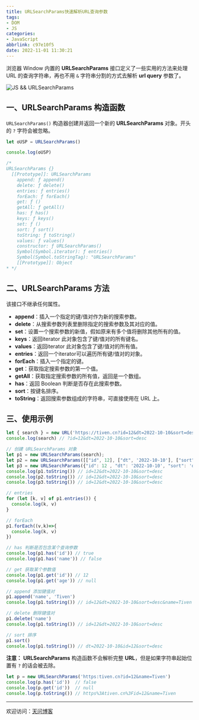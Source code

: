 ```yaml
---
title: URLSearchParams快速解析URL查询参数
tags:
- DOM
- JS
categories:
- JavaScript
abbrlink: c97e10f5
date: 2022-11-01 11:30:21
---
```


浏览器 Window 内置的 **URLSearchParams** 接口定义了一些实用的方法来处理 URL 的查询字符串，再也不用 `&` 字符串分割的方式去解析 **url query** 参数了。 

![JS && URLSearchParams](https://tiven.cn/static/img/img-code-01-7U2hE-WxCSE_fII7vL3l5.jpg)

[//]: # (<!-- more -->)

## 一、URLSearchParams 构造函数

`URLSearchParams()` 构造器创建并返回一个新的 **URLSearchParams** 对象。开头的 `?` 字符会被忽略。

```js
let oUSP = URLSearchParams()

console.log(oUSP)

/*
URLSearchParams {}
  [[Prototype]]: URLSearchParams
    append: ƒ append()
    delete: ƒ delete()
    entries: ƒ entries()
    forEach: ƒ forEach()
    get: ƒ ()
    getAll: ƒ getAll()
    has: ƒ has()
    keys: ƒ keys()
    set: ƒ ()
    sort: ƒ sort()
    toString: ƒ toString()
    values: ƒ values()
    constructor: ƒ URLSearchParams()
    Symbol(Symbol.iterator): ƒ entries()
    Symbol(Symbol.toStringTag): "URLSearchParams"
    [[Prototype]]: Object
* */
```

## 二、URLSearchParams 方法

该接口不继承任何属性。

* **append**：插入一个指定的键/值对作为新的搜索参数。
* **delete**：从搜索参数列表里删除指定的搜索参数及其对应的值。
* **set**：设置一个搜索参数的新值，假如原来有多个值将删除其他所有的值。  
* **keys**：返回iterator 此对象包含了键/值对的所有键名。
* **values**：返回iterator 此对象包含了键/值对的所有值。
* **entries**：返回一个iterator可以遍历所有键/值对的对象。
* **forEach**：插入一个指定的键。
* **get**：获取指定搜索参数的第一个值。
* **getAll**：获取指定搜索参数的所有值，返回是一个数组。
* **has**：返回 Boolean 判断是否存在此搜索参数。
* **sort**：按键名排序。
* **toString**：返回搜索参数组成的字符串，可直接使用在 URL 上。

## 三、使用示例

```js
let { search } = new URL('https://tiven.cn?id=12&dt=2022-10-10&sort=desc')
console.log(search) // ?id=12&dt=2022-10-10&sort=desc

// 创建 URLSearchParams 对象
let p1 = new URLSearchParams(search);
let p2 = new URLSearchParams([["id", 12], ["dt", '2022-10-10'], ["sort", 'desc']]);
let p3 = new URLSearchParams({"id": 12 , "dt": '2022-10-10', "sort": 'desc'});
console.log(p1.toString()) // id=12&dt=2022-10-10&sort=desc
console.log(p2.toString()) // id=12&dt=2022-10-10&sort=desc
console.log(p3.toString()) // id=12&dt=2022-10-10&sort=desc

// entries
for (let [k, v] of p1.entries()) {
  console.log(k, v)
}

// forEach
p1.forEach((v,k)=>{
  console.log(k, v)
})

// has 判断是否包含某个查询参数
console.log(p1.has('id')) // true
console.log(p1.has('name')) // false

// get 获取某个参数值
console.log(p1.get('id')) // 12
console.log(p1.get('age')) // null

// append 添加键值对
p1.append('name', 'Tiven')
console.log(p1.toString()) // id=12&dt=2022-10-10&sort=desc&name=Tiven

// delete 删除键值对
p1.delete('name')
console.log(p1.toString()) // id=12&dt=2022-10-10&sort=desc

// sort 排序
p1.sort()
console.log(p1.toString()) // dt=2022-10-10&id=12&sort=desc
```

**注意：** **URLSearchParams** 构造函数不会解析完整 **URL**，但是如果字符串起始位置有 `?` 的话会被去除。

```js
let p = new URLSearchParams('https:tiven.cn?id=12&name=Tiven')
console.log(p.has('id'))  // false
console.log(p.get('id'))  // null
console.log(p.toString()) // https%3Ativen.cn%3Fid=12&name=Tiven
```

---

欢迎访问：[天问博客](https://tiven.cn/p/c97e10f5/ "天问博客-专注于大前端技术")

